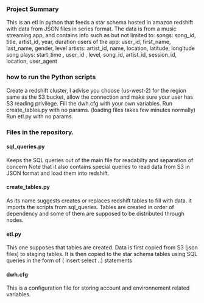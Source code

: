 ### Project Summary
This is an etl in python that feeds a star schema hosted in amazon redshift with data from JSON files in series format.
The data is from a music streaming app, and contains info such as but not limited to:
songs: song_id, title, artist_id, year, duration
users of the app: user_id, first_name, last_name, gender, level
artists: artist_id, name, location, latitude, longitude
song plays: start_time , user_id , level, song_id, artist_id, session_id, location, user_agent

### how to run the Python scripts
Create a redshift cluster, I advise you choose (us-west-2) for the region same as the S3 bucket, allow the connection and make sure your user has S3 reading privilege.
Fill the dwh.cfg with your own variables.
Run create_tables.py with no params. (loading files takes few minutes normally)
Run etl.py with no params.
### Files in the repository. 

#### sql_queries.py
Keeps the SQL queries out of the main file for readabilty and separation of concern
Note that it also contains special queries to read data from S3 in JSON format and load them into redshift.
#### create_tables.py
As its name suggests creates or replaces redshift tables to fill with data.
it imports the scripts from sql_queries.
Tables are created in order of dependency and some of them are supposed to be distributed through nodes.

#### etl.py
This one supposes that tables are created.
Data is first copied from S3 (json files) to staging tables.
It is then copied to the star schema tables using SQL queries in the form of ( insert select ..) statements
#### dwh.cfg
This is a configuration file for storing account and environnement related variables.
